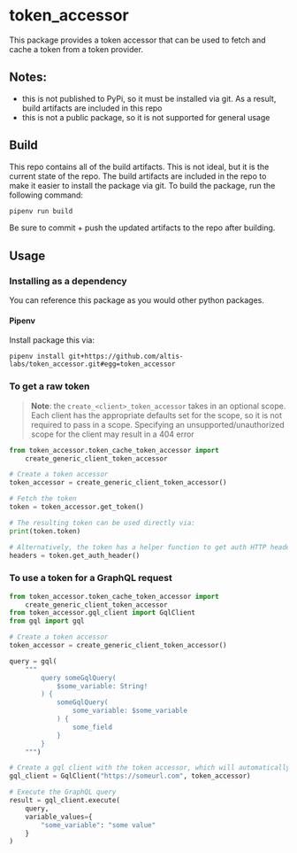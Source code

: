 # token_accessor

This package provides a token accessor that can be used to fetch and cache a token from a token provider.

## Notes:
- this is not published to PyPi, so it must be installed via git. As a result, build artifacts are included in this repo
- this is not a public package, so it is not supported for general usage


## Build
This repo contains all of the build artifacts. This is not ideal, but it is the current state of the repo. The build artifacts are included in the repo to make it easier to install the package via git. To build the package, run the following command:

```bash
pipenv run build
```

Be sure to commit + push the updated artifacts to the repo after building.

## Usage

### Installing as a dependency

You can reference this package as you would other python packages.

#### Pipenv

Install package this via:

```
pipenv install git+https://github.com/altis-labs/token_accessor.git#egg=token_accessor
```

### To get a raw token

> **Note**: the `create_<client>_token_accessor` takes in an optional scope.
> Each client has the appropriate defaults set for the scope, so it is not
> required to pass in a scope. Specifying an unsupported/unauthorized scope for
> the client may result in a 404 error

```python
from token_accessor.token_cache_token_accessor import
    create_generic_client_token_accessor

# Create a token accessor
token_accessor = create_generic_client_token_accessor()

# Fetch the token
token = token_accessor.get_token()

# The resulting token can be used directly via:
print(token.token)

# Alternatively, the token has a helper function to get auth HTTP headers
headers = token.get_auth_header()
```

### To use a token for a GraphQL request

```python
from token_accessor.token_cache_token_accessor import
    create_generic_client_token_accessor
from token_accessor.gql_client import GqlClient
from gql import gql

# Create a token accessor
token_accessor = create_generic_client_token_accessor()

query = gql(
    """
        query someGqlQuery(
            $some_variable: String!
        ) {
            someGqlQuery(
                some_variable: $some_variable
            ) {
                some_field
            }
        }
    """)

# Create a gql client with the token accessor, which will automatically fetch and use a token when the request is executed
gql_client = GqlClient("https://someurl.com", token_accessor)

# Execute the GraphQL query
result = gql_client.execute(
    query,
    variable_values={
        "some_variable": "some value"
    }
)
```

